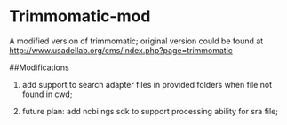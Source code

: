 # Trimmomatic-mod
A modified version of trimmomatic; original version could be found at http://www.usadellab.org/cms/index.php?page=trimmomatic

##Modifications

1. add support to search adapter files in provided folders when file not found in cwd;

2. future plan: add ncbi ngs sdk to support processing ability for sra file;
